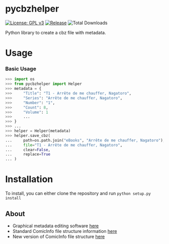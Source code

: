 # pycbzhelper
[![License: GPL v3](https://img.shields.io/badge/License-GPL%20v3-blue.svg)](https://www.gnu.org/licenses/gpl-3.0)
[![Release](https://img.shields.io/github/release-date/hyugogirubato/pycbzhelper?style=plastic)](https://github.com/hyugogirubato/pycbzhelper/releases)
![Total Downloads](https://img.shields.io/github/downloads/hyugogirubato/pycbzhelper/total.svg?style=plastic)

Python library to create a cbz file with metadata.

# Usage

### Basic Usage

```python
>>> import os
>>> from pycbzhelper import Helper
>>> metadata = {
>>>     "Title": "T1 - Arrête de me chauffer, Nagatoro",
>>>     "Series": "Arrête de me chauffer, Nagatoro",
>>>     "Number": "1",
>>>     "Count": 8,
>>>     "Volume": 1
>>>     ...
>>> }
>>> ...
>>> helper = Helper(metadata)
>>> helper.save_cbz(
...     path=os.path.join("eBooks", "Arrête de me chauffer, Nagatoro"),
...     file="T1 - Arrête de me chauffer, Nagatoro",
...     clear=False,
...     replace=True
... )
```

# Installation

To install, you can either clone the repository and run `python setup.py install`

## About
- Graphical metadata editing software [here](https://github.com/comictagger/comictagger)
- Standard ComicInfo file structure information [here](https://github.com/Kussie/ComicInfoStandard)
- New version of ComicInfo file structure [here](https://github.com/anansi-project/comicinfo)